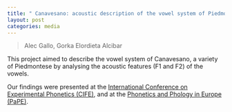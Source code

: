 ```yaml
---
title: " Canavesano: acoustic description of the vowel system of Piedmontese variety"
layout: post
categories: media
---
```


> Alec Gallo, Gorka Elordieta Alcibar

This project aimed to describe the vowel system of Canavesano, a variety of Piedmontese by analysing the acoustic features (F1 and F2) of the vowels. 

Our findings were presented at the [International Conference on Experimental Phonetics (CIFE)](https://cife2023.webs.uvigo.es/wp-content/uploads/2023/06/ProgramaWeb.pdf), and at the [Phonetics and Phology in Europe (PaPE)](https://pape-conference.org/programme.html#content4-4t).

